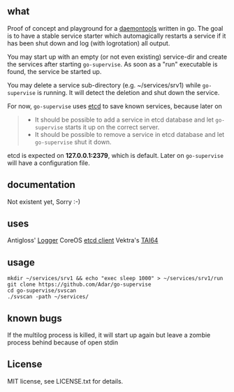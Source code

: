 ## what
Proof of concept and playground for a [daemontools](http://cr.yp.to/daemontools.html) written in go.
The goal is to have a stable service starter which automagically restarts a service if it has been shut down and log (with logrotation) all output.

You may start up with an empty (or not even existing) service-dir and create the services after starting `go-supervise`. As soon as a "run" executable is found, the service be started up.

You may delete a service sub-directory (e.g. ~/services/srv1) while `go-supervise` is running. It will detect the deletion and shut down the service.

For now, `go-supervise` uses [etcd](https://github.com/coreos/etcd) to save known services, because later on
>- It should be possible to add a service in etcd database and let `go-supervise` starts it up on the correct server.
>- It should be possible to remove a service in etcd database and let `go-supervise` shut it down.

etcd is expected on **127.0.0.1:2379**, which is default. Later on `go-supervise` will have a configuration file.

## documentation
Not existent yet, Sorry :-)

## uses
Antigloss' [Logger](http://github.com/antigloss/go)
CoreOS [etcd client](http://github.com/coreos/etcd)
Vektra's [TAI64](http://github.com/vektra/tai64n)

## usage
```
mkdir ~/services/srv1 && echo "exec sleep 1000" > ~/services/srv1/run
git clone https://github.com/Adar/go-supervise
cd go-supervise/svscan
./svscan -path ~/services/
```

## known bugs
If the multilog process is killed, it will start up again but leave a zombie
process behind because of open stdin

## License
MIT license, see LICENSE.txt for details.
